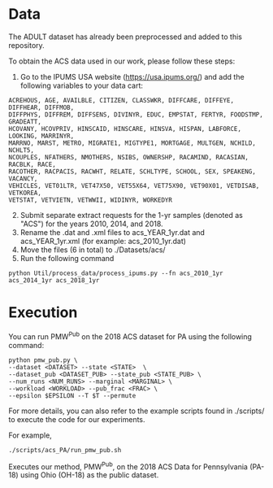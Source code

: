 # Data

The ADULT dataset has already been preprocessed and added to this repository. 

To obtain the ACS data used in our work, please follow these steps:

1) Go to the IPUMS USA website (https://usa.ipums.org/) and add the following variables to your data cart:
````
ACREHOUS, AGE, AVAILBLE, CITIZEN, CLASSWKR, DIFFCARE, DIFFEYE, DIFFHEAR, DIFFMOB, 
DIFFPHYS, DIFFREM, DIFFSENS, DIVINYR, EDUC, EMPSTAT, FERTYR, FOODSTMP, GRADEATT, 
HCOVANY, HCOVPRIV, HINSCAID, HINSCARE, HINSVA, HISPAN, LABFORCE, LOOKING, MARRINYR, 
MARRNO, MARST, METRO, MIGRATE1, MIGTYPE1, MORTGAGE, MULTGEN, NCHILD, NCHLT5, 
NCOUPLES, NFATHERS, NMOTHERS, NSIBS, OWNERSHP, RACAMIND, RACASIAN, RACBLK, RACE, 
RACOTHER, RACPACIS, RACWHT, RELATE, SCHLTYPE, SCHOOL, SEX, SPEAKENG, VACANCY, 
VEHICLES, VET01LTR, VET47X50, VET55X64, VET75X90, VET90X01, VETDISAB, VETKOREA, 
VETSTAT, VETVIETN, VETWWII, WIDINYR, WORKEDYR
````
2) Submit separate extract requests for the 1-yr samples (denoted as "ACS") for the years 2010, 2014, and 2018.
3) Rename the .dat and .xml files to acs_YEAR_1yr.dat and acs_YEAR_1yr.xml (for example: acs_2010_1yr.dat)
4) Move the files (6 in total) to ./Datasets/acs/
5) Run the following command
````
python Util/process_data/process_ipums.py --fn acs_2010_1yr acs_2014_1yr acs_2018_1yr
````

# Execution

You can run PMW<sup>Pub</sup> on the 2018 ACS dataset for PA using the following command:

````
python pmw_pub.py \
--dataset <DATASET> --state <STATE>  \
--dataset_pub <DATASET_PUB> --state_pub <STATE_PUB> \
--num_runs <NUM_RUNS> --marginal <MARGINAL> \
--workload <WORKLOAD> --pub_frac <FRAC> \
--epsilon $EPSILON --T $T --permute
````

For more details, you can also refer to the example scripts found in ./scripts/ to execute the code for our experiments.

For example,
````
./scripts/acs_PA/run_pmw_pub.sh
````
Executes our method, PMW<sup>Pub</sup>, on the 2018 ACS Data for Pennsylvania (PA-18) using Ohio (OH-18) as the public dataset.